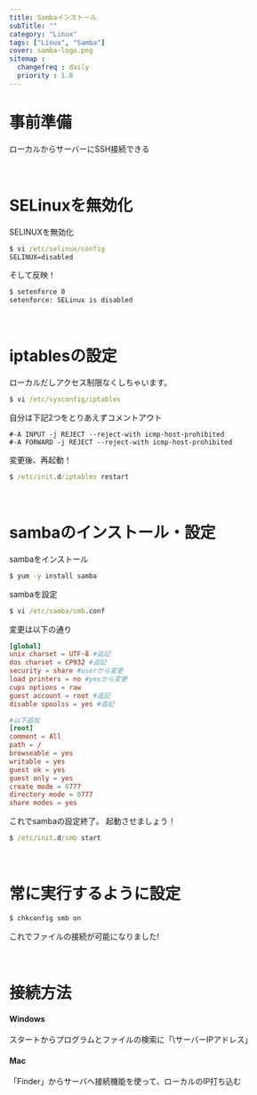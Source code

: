 ```yaml
---
title: Sambaインストール
subTitle: ""
category: "Linux"
tags: ["Linux", "Samba"]
cover: samba-logo.png
sitemap :
  changefreq : daily
  priority : 1.0
---
```


# 事前準備

ローカルからサーバーにSSH接続できる

<br>

# SELinuxを無効化

SELINUXを無効化

```cmd
$ vi /etc/selinux/config
SELINUX=disabled
```

そして反映！

```cmd
$ setenforce 0
setenforce: SELinux is disabled
```

<br>

# iptablesの設定

ローカルだしアクセス制限なくしちゃいます。

```cmd
$ vi /etc/sysconfig/iptables
```

自分は下記2つをとりあえずコメントアウト

```cmd:title=/etc/sysconfig/iptables
#-A INPUT -j REJECT --reject-with icmp-host-prohibited
#-A FORWARD -j REJECT --reject-with icmp-host-prohibited
```

変更後、再起動！

```cmd
$ /etc/init.d/iptables restart
```

<br>

# sambaのインストール・設定

sambaをインストール

```cmd
$ yum -y install samba
```

sambaを設定

```cmd
$ vi /etc/samba/smb.conf
```

変更は以下の通り

```conf:title=/etc/samba/smb.conf
[global]
unix charset = UTF-8 #追記
dos charset = CP932 #追記
security = share #userから変更
load printers = no #yesから変更
cups options = raw
guest account = root #追記
disable spoolss = yes #追記

#以下追加
[root]
comment = All
path = /
browseable = yes
writable = yes
guest ok = yes
guest only = yes
create mode = 0777
directory mode = 0777
share modes = yes
```

これでsambaの設定終了。
起動させましょう！

```cmd
$ /etc/init.d/smb start
```

<br>

# 常に実行するように設定

```cmd
$ chkconfig smb on
```

これでファイルの接続が可能になりました!

<br>

# 接続方法

#### Windows

スタートからプログラムとファイルの検索に「\\サーバーIPアドレス」 

#### Mac

「Finder」からサーバへ接続機能を使って、ローカルのIP打ち込む
